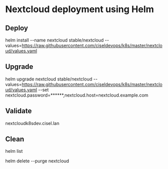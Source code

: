 # Nextcloud deployment using Helm

## Deploy

helm install --name nextcloud stable/nextcloud --values=https://raw.githubusercontent.com/ciseldevops/k8s/master/nextcloud/values.yaml

## Upgrade
helm upgrade nextcloud stable/nextcloud --values=https://raw.githubusercontent.com/ciseldevops/k8s/master/nextcloud/values.yaml  --set nextcloud.password=******,nextcloud.host=nextcloud.example.com

## Validate
nextcloudk8sdev.cisel.lan

## Clean
helm list

helm delete --purge nextcloud
